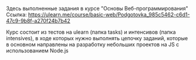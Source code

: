 Здесь выполненные задания в курсе "Основы Веб-программирования"
Ссылка: https://ulearn.me/course/basic-web/Podgotovka_985c5462-c6d1-47c9-9b8f-a270f24b7b42

Курс состоит из тестов на ulearn (папка tasks) и интенсивов (папка intensives), в ходе которых нужно выполнять цепочку заданий, которые в основном направлены на разработку небольших проектов на JS с использованием Node.js
